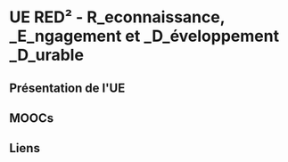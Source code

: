 # UE RED² - R\_econnaissance, \_E\_ngagement et \_D\_éveloppement \_D\_urable

## Présentation de l'UE


## MOOCs

## Liens
